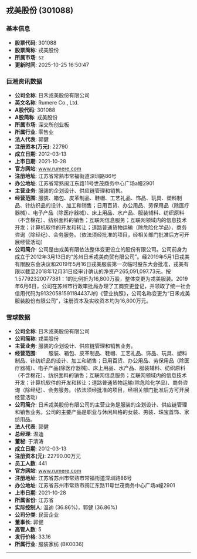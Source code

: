 ## 戎美股份 (301088)

### 基本信息

- **股票代码**: 301088
- **股票简称**: 戎美股份
- **所属市场**: sz
- **更新时间**: 2025-10-25 16:50:47

### 巨潮资讯数据

- **公司全称**: 日禾戎美股份有限公司
- **英文名称**: Rumere Co., Ltd.
- **A股代码**: 301088
- **A股简称**: 戎美股份
- **所属市场**: 深交所创业板
- **所属行业**: 零售业
- **法人代表**: 郭健
- **注册资本(万元)**: 22790
- **成立日期**: 2012-03-13
- **上市日期**: 2021-10-28
- **官方网站**: www.rumere.com
- **注册地址**: 江苏省常熟市常福街道深圳路86号
- **办公地址**: 江苏省常熟闽江东路11号世茂商务中心广场a幢2901
- **主营业务**: 服装的企划设计、供应链管理和销售。
- **经营范围**: 服装、箱包、皮革制品、鞋帽、工艺礼品、饰品、玩具、塑料制品、针纺织品的设计、加工和销售；日用百货、办公用品、劳保用品（除医疗器械）、电子产品（除医疗器械）、床上用品、水产品、服装辅料、纺织原料（不含棉花）、纺织面料的销售；互联网信息服务；互联网领域内的信息技术开发；计算机软件的开发和转让；道路普通货物运输（除危险化学品）、商务咨询（除经纪）、会务服务。（依法须经批准的项目，经相关部门批准后方可开展经营活动）
- **公司简介**: 公司是由戎美有限依法整体变更设立的股份有限公司。公司前身为成立于2012年3月13日的“苏州日禾戎美商贸有限公司”。经2019年5月1日戎美有限股东会决议和2019年5月16日戎美服装第一次临时股东大会批准，戎美有限以截至2018年12月31日经审计确认的净资产265,091,097.73元，按1.57792320077381：1的比例折为16,800万股，整体变更为戎美服装。2019年6月6日，公司在苏州市行政审批局办理了工商变更登记，并领取了统一社会信用代码为91320581591184437J的《营业执照》，公司名称变更为“日禾戎美服装股份有限公司”，注册资本及实收资本均为16,800万元。

### 雪球数据

- **公司全称**: 日禾戎美股份有限公司
- **公司简称**: 戎美股份
- **主营业务**: 服装的企划设计、供应链管理和销售业务。
- **经营范围**: 　　服装、箱包、皮革制品、鞋帽、工艺礼品、饰品、玩具、塑料制品、针纺织品的设计、加工和销售；日用百货、办公用品、劳保用品（除医疗器械）、电子产品(除医疗器械)、床上用品、水产品、服装辅料、纺织原料（不含棉花）、纺织面料的销售；互联网信息服务；互联网领域内的信息技术开发；计算机软件的开发和转让；道路普通货物运输(除危险化学品)、商务咨询（除经纪）、会务服务。（依法须经批准的项目，经相关部门批准后方可开展经营活动）
- **公司简介**: 日禾戎美股份有限公司的主营业务是服装的企划设计、供应链管理和销售业务。公司的主要产品是职业与休闲风格的女装、男装、珠宝首饰、家纺用品。
- **法人代表**: 郭健
- **总经理**: 温迪
- **董秘**: 于清涛
- **成立日期**: 2012-03-13
- **注册资本(元)**: 22790.00万元
- **员工人数**: 441
- **官方网站**: www.rumere.com
- **注册地址**: 江苏省苏州市常熟市常福街道深圳路86号
- **办公地址**: 江苏省苏州市常熟市闽江东路11号世茂商务中心广场a幢2901
- **上市日期**: 2021-10-28
- **所属省份**: 江苏省
- **实际控制人**: 温迪 (36.86%)，郭健 (36.86%)
- **公司分类**: 民营企业
- **董事长**: 郭健
- **高管人数**: 5
- **发行价格**: 33.16
- **所属行业**: 服装家纺 (BK0036)

---